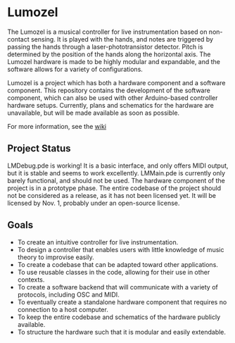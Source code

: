 Lumozel
=======

The Lumozel is a musical controller for live instrumentation based on non-contact sensing. It is played with the hands, and notes are triggered by passing the hands through a laser-phototransistor detector. Pitch is determined by the position of the hands along the horizontal axis. The Lumozel hardware is made to be highly modular and expandable, and the software allows for a variety of configurations.

Lumozel is a project which has both a hardware component and a software component. This repository contains the development of the software component, which can also be used with other Arduino-based controller hardware setups. Currently, plans and schematics for the hardware are unavailable, but will be made available as soon as possible.

For more information, see the [wiki](http://github.com/ayoungblood/lumozel/wiki)

Project Status
------

LMDebug.pde is working! It is a basic interface, and only offers MIDI output, but it is stable and seems to work excellently.
LMMain.pde is currently only barely functional, and should not be used.
The hardware component of the project is in a prototype phase.
The entire codebase of the project should not be considered as a release, as it has not been licensed yet. It will be licensed by Nov. 1, probably under an open-source license.

Goals
-----

* To create an intuitive controller for live instrumentation.
* To design a controller that enables users with little knowledge of music theory to improvise easily.
* To create a codebase that can be adapted toward other applications.
* To use reusable classes in the code, allowing for their use in other contexts.
* To create a software backend that will communicate with a variety of protocols, including OSC and MIDI.
* To eventually create a standalone hardware component that requires no connection to a host computer.
* To keep the entire codebase and schematics of the hardware publicly available.
* To structure the hardware such that it is modular and easily extendable.
